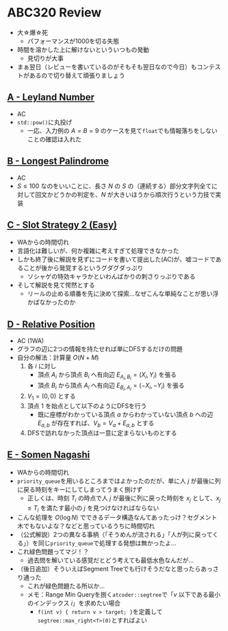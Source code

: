 # ABC320 Review
- 大☆爆☆死
  - パフォーマンスが1000を切る失態
- 時間を溶かした上に解けないといういつもの発動
  - 見切りが大事
- まぁ翌日（レビューを書いているのがそもそも翌日なので今日）もコンテストがあるので切り替えて頑張りましょう

## [A - Leyland Number](https://atcoder.jp/contests/abc320/tasks/abc320_a)
- AC
- `std::pow()`に丸投げ
  - 一応、入力例の $A=B=9$ のケースを見て`float`でも情報落ちをしないことの確認は入れた

## [B - Longest Palindrome](https://atcoder.jp/contests/abc320/tasks/abc320_b)
- AC
- $S \leq 100$ なのをいいことに、長さ $N$ の $S$ の（連続する）部分文字列全てに対して回文かどうかの判定を、$N$ が大きいほうから順次行うという力技で実装

## [C - Slot Strategy 2 (Easy)](https://atcoder.jp/contests/abc320/tasks/abc320_c)
- WAからの時間切れ
- 言語化は難しいが、何か複雑に考えすぎて処理できなかった
- しかも終了後に解説を見ずにコードを書いて提出した(AC)が、嘘コードであることが後から発覚するというグダグダっぷり
  - ソシャゲの特効キャラかといわんばかりの刺さりっぷりである
- そして解説を見て愕然とする
  - リールの止める順番を先に決めて探索…なぜこんな単純なことが思い浮かばなかったのか

## [D - Relative Position](https://atcoder.jp/contests/abc320/tasks/abc320_d)
- AC (1WA)
- グラフの辺に2つの情報を持たせれば単にDFSするだけの問題
- 自分の解法：計算量 $O(N + M)$
    1. 各 $i$ に対し
        - 頂点 $A_i$ から頂点 $B_i$ へ有向辺 $E_{A_i,B_i} = (X_i, Y_i)$ を張る
        - 頂点 $B_i$ から頂点 $A_i$ へ有向辺 $E_{B_i,A_i} = (-X_i, -Y_i)$ を張る
    2. $V_1 = (0, 0)$ とする
    3. 頂点 $1$ を始点として以下のようにDFSを行う
        - 既に座標がわかっている頂点 $a$ からわかっていない頂点 $b$ への辺 $E_{a,b}$ が存在すれば、$V_b = V_a + E_{a,b}$ とする
    4. DFSで訪れなかった頂点は一意に定まらないものとする
 
## [E - Somen Nagashi](https://atcoder.jp/contests/abc320/tasks/abc320_e)
- WAからの時間切れ
- `priority_queue`を用いるところまではよかったのだが、単に人 $j$ が最後に列に戻る時刻をキーにしてしまってうまく捌けず
  - 正しくは、時刻 $T_i$ の時点で人 $j$ が最後に列に戻った時刻を $x_j$ として、$x_j \leq T_i$ を満たす最小の $j$ を見つけなければならない
- こんな処理を $O(\log N)$ でできるデータ構造なんてあったっけ？セグメント木でもないよな？などと思っているうちに時間切れ
- （公式解説）2つの異なる事柄（「そうめんが流される」「人が列に戻ってくる」）を同じ`priority_queue`で処理する発想は無かったよ…
- これ緑色問題ってマジ！？
  - 過去問を解いている感覚だとどう考えても最低水色なんだが…
- （後日追加）そういえばSegment Treeでも行けそうだなと思ったらあっさり通った
  - これが緑色問題たる所以か…
  - メモ：Range Min Queryを捌く`atcoder::segtree`で「$v$ 以下である最小のインデックス $i$」を求めたい場合
    - `f(int v) { return v > target; }`を定義して`segtree::max_right<f>(0)`とすればよい